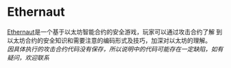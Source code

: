 # Ethernaut
[Ethernaut](https://ethernaut.zeppelin.solutions)是一个基于以太坊智能合约的安全游戏，玩家可以通过攻击合约了解
到以太坊合约的安全知识和需要注意的编码形式及技巧，加深对以太坊的理解。  
*因具体执行的攻击合约代码没有保存，所以说明中的代码可能存在一定缺陷，如有疑问，欢迎联系*